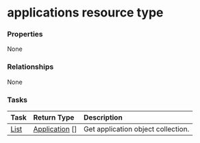 # applications resource type



### Properties
None

### Relationships
None


### Tasks

| Task		   | Return Type	|Description|
|:---------------|:--------|:----------|
|[List](../api/application_list.md) | [Application](application.md) [] |Get application object collection. |

<!-- uuid: dbb47d30-7c06-4a56-b70b-d0c607f1d53d
2015-10-09 18:12:07 UTC -->